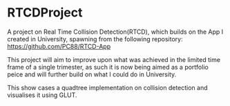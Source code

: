 # RTCDProject

A project on Real Time Collision Detection(RTCD), which builds on the App I created in University, spawning from the following repository:
https://github.com/PC88/RTCD-App

This project will aim to improve upon what was achieved in the limited time frame of a single trimester, 
as such it is now being aimed as a portfolio peice and will further build on what I could do in University.

This show cases a quadtree implementation on collision detection and visualises it using GLUT.
